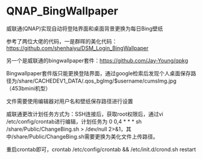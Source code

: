 # QNAP_BingWallpaper
威联通(QNAP)实现自动将登陆界面和桌面背景更换为每日Bing壁纸

参考了两位大佬的代码，一是群晖的美化代码：https://github.com/shenhaiyu/DSM_Login_BingWallpaper

另一个是威联通的bingwallpaper套件：https://github.com/Jay-Young/qpkg

Bingwallpaper套件版只能更换登陆界面，通过google检索后发现个人桌面保存路径为/share/CACHEDEV1_DATA/.qos_bgImg/$username/cumsImg.jpg（453bmini机型）

文件需要使用编辑器对用户名和壁纸保存路径进行设置

威联通更改计划任务方式为：SSH连接后，获取root权限后，通过vi /etc/config/crontab进行编辑，计划任务为 0 0,4 * * * sh /share/Public/ChangeBing.sh > /dev/null 2>&1，其中/share/Public/ChangeBing.sh需要更换为美化文件上传路径。

重启crontab即可，crontab /etc/config/crontab && /etc/init.d/crond.sh restart
